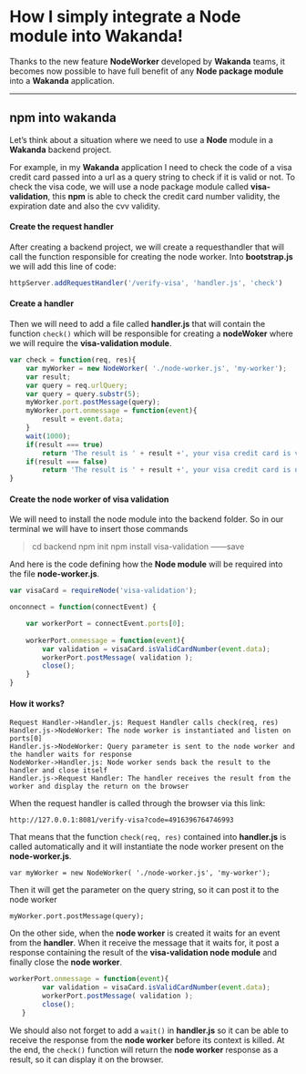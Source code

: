 How I simply integrate a Node module into Wakanda!===================Thanks to the new feature **NodeWorker** developed by **Wakanda** teams, it becomes now possible to have full benefit of any **Node package module** into a **Wakanda** application.----------npm into wakanda-------------Let’s think about a situation where we need to use a **Node** module in a **Wakanda** backend project. For example, in my **Wakanda** application I need to check the code of a visa credit card passed into a url as a query string to check if it is valid or not.To check the visa code, we will use a node package module called **visa-validation**, this **npm** is able to check the credit card number validity, the expiration date and also the cvv validity.#### <i class="icon-link"></i> Create the request handlerAfter creating a backend project, we will create a requesthandler that will call the function responsible for creating the node worker. Into **bootstrap.js** we will add this line of code:```javascripthttpServer.addRequestHandler('/verify-visa', 'handler.js', 'check')```#### <i class="icon-file"></i> Create a handlerThen we will need to add a file called **handler.js** that will contain the function ```check()``` which will be responsible for creating a **nodeWoker** where we will require the **visa-validation module**.```javascriptvar check = function(req, res){	var myWorker = new NodeWorker( './node-worker.js', 'my-worker');	var result;	var query = req.urlQuery;	var query = query.substr(5);	myWorker.port.postMessage(query);	myWorker.port.onmessage = function(event){		result = event.data;		}	wait(1000);	if(result === true)			return 'The result is ' + result +', your visa credit card is valid'	if(result === false) 		return 'The result is ' + result +', your visa credit card is not valid'}```#### <i class="icon-credit-card"></i> Create the node worker of visa validationWe will need to install the node module into the backend folder. So in our terminal we will have to insert those commands> cd backend>  npm init>  npm install visa-validation &mdash;&mdash;saveAnd here is the code defining how the **Node module** will be required into the file **node-worker.js**.```javascriptvar visaCard = requireNode('visa-validation');onconnect = function(connectEvent) {    var workerPort = connectEvent.ports[0];        workerPort.onmessage = function(event){    	var validation = visaCard.isValidCardNumber(event.data);    	workerPort.postMessage( validation );		close();    }}```#### <i class="icon-check"></i> How it works?```sequenceRequest Handler->Handler.js: Request Handler calls check(req, res)Handler.js->NodeWorker: The node worker is instantiated and listen on ports[0]Handler.js->NodeWorker: Query parameter is sent to the node worker and the handler waits for responseNodeWorker->Handler.js: Node worker sends back the result to the handler and close itselfHandler.js->Request Handler: The handler receives the result from the worker and display the return on the browser```When the request handler is called through the browser via this link:```http://127.0.0.1:8081/verify-visa?code=4916396764746993```That means that the function ```check(req, res)``` contained into **handler.js** is called automatically and it will instantiate the node worker present on the **node-worker.js**.```var myWorker = new NodeWorker( './node-worker.js', 'my-worker');```Then it will get the parameter on the query string, so it can post it to the node worker ```myWorker.port.postMessage(query);```On the other side, when the **node worker** is created it waits for an event from the **handler**. When it receive the message that it waits for, it post a response containing the result of the **visa-validation node module** and finally close the **node worker**.```javascriptworkerPort.onmessage = function(event){    	var validation = visaCard.isValidCardNumber(event.data);    	workerPort.postMessage( validation );		close();   }```We should also not forget to add a ```wait()``` in **handler.js** so it can be able to receive the response from the **node worker** before its context is killed. At the end, the ```check()``` function will return the **node worker** response as a result, so it can display it on the browser.